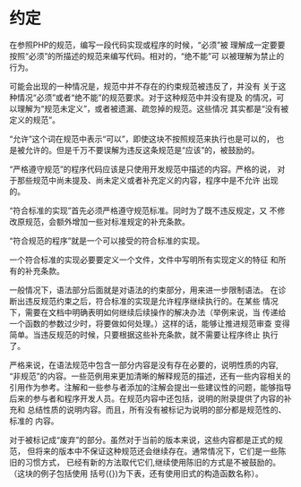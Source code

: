 # 约定

在参照PHP的规范，编写一段代码实现或程序的时候，“必须”被
理解成一定要要按照“必须”的所描述的规范来编写代码。相对的，“绝不能”可
以被理解为禁止的行为。

可能会出现的一种情况是，规范中并不存在的约束规范被违反了，并没有
关于这种情况“必须”或者“绝不能”的规范要求。对于这种规范中并没有提及
的情况，可以理解为“规范未定义”，或者被遗漏、疏忽掉的规范。这些情况
其实都是“没有被定义的规范”。

“允许”这个词在规范中表示“可以”，即使这块不按照规范来执行也是可以的，
也是被允许的。但是千万不要误解为违反这条规范是“应该”的，被鼓励的。

“严格遵守规范”的程序代码应该是只使用开发规范中描述的内容。严格的说，
对于那些规范中尚未提及、尚未定义或者补充定义的内容，程序中是不允许
出现的。

“符合标准的实现”首先必须严格遵守规范标准。同时为了既不违反规定，又
不修改原规范，会额外增加一些对标准规定的补充条款。

“符合规范的程序”就是一个可以接受的符合标准的实现。

一个符合标准的实现必要要定义一个文件，文件中写明所有实现定义的特征
和所有的补充条款。

一般情况下，语法部分后面就是对语法的约束部分，用来进一步限制语法。
在诊断出违反规范约束之后，符合标准的实现是允许程序继续执行的。在某些
情况下，需要在文档中明确表明如何继续后续操作的解决办法（举例来说，当
传递给一个函数的参数过少时，将要做如何处理。）这样的话，能够让推进规范审查
变得简单。当违反规范的时候，只要根据这些补充条款，就不需要让程序终止
执行了。

严格来说，在语法规范中包含一部分内容是没有存在必要的，说明性质的内容,
“非规范”的内容。一些范例用来更加清晰的解释规范的描述，还有一些内容相关的
引用作为参考。注解和一些参与者添加的注解会提出一些建议性的问题，能够指导
后来的参与者和程序开发人员。在规范内容中还包括，说明的附录提供了内容的补充和
总结性质的说明内容。而且，所有没有被标记为说明的部分都是规范性的、标准的
内容。

对于被标记成“废弃”的部分。虽然对于当前的版本来说，这些内容都是正式的规范，
但将来的版本中不保证这种规范还会继续存在。通常情况下，它们是一些陈旧的习惯方式，
已经有新的方法取代它们,继续使用陈旧的方式是不被鼓励的。（这块的例子包括使用
括号({})为下表，还有使用旧式的构造函数名称）。


